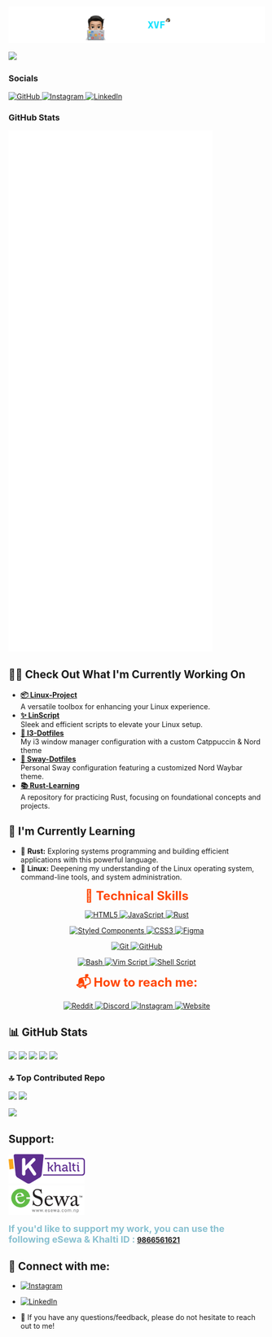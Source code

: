 <p align="center">
  <a href="https://chalisehari.com.np" target="_blank" rel="noreferrer"><img src="https://github.com/aayushx402/Linux-Background/blob/main/logo/20240804_005103.png"></a>
</p>

<img src="https://img.shields.io/badge/GIT%20STATUS-ONLINE-0891b2?logo=mood&style=for-the-badge&labelColor=1c1917&label=GITHUB+STATUS" />

### Socials

<p align="left">
  <a href="https://www.github.com/aayushx402" target="_blank" rel="noreferrer">
    <img src="https://raw.githubusercontent.com/danielcranney/readme-generator/main/public/icons/socials/github.svg" width="32" height="32" alt="GitHub" />
  </a>
  <a href="http://www.instagram.com/aayushxvf" target="_blank" rel="noreferrer">
    <img src="https://raw.githubusercontent.com/danielcranney/readme-generator/main/public/icons/socials/instagram.svg" width="32" height="32" alt="Instagram" />
  </a>
  <a href="https://www.linkedin.com/in/aayushchalese" target="_blank" rel="noreferrer">
    <img src="https://raw.githubusercontent.com/danielcranney/readme-generator/main/public/icons/socials/linkedin.svg" width="32" height="32" alt="LinkedIn" />
  </a>
</p>

### GitHub Stats

<p align="left"><img src="https://raw.githubusercontent.com/aayushx402/aayushx402/main/github-metrics.svg" /></p>

<h2>👩‍💻 Check Out What I'm Currently Working On</h2>

<ul>
  <li>
    <a href="https://github.com/aayushx402/linux-project"><strong>📦 Linux-Project</strong></a><br>
    A versatile toolbox for enhancing your Linux experience.
  </li>
  <li>
    <a href="https://github.com/aayushx402/LinScript"><strong>✨ LinScript</strong></a><br>
    Sleek and efficient scripts to elevate your Linux setup.
  </li>
  <li>
    <a href="https://github.com/aayushx402/i3-CatDotfiles"><strong>🎨 I3-Dotfiles</strong></a><br>
    My i3 window manager configuration with a custom Catppuccin & Nord theme
  </li>
  <li>
    <a href="https://github.com/aayushx402/sway"><strong>🎨 Sway-Dotfiles</strong></a><br>
    Personal Sway configuration featuring a customized Nord Waybar theme.
  </li>
  <li>
    <a href="https://github.com/aayushx402/Rust-practice"><strong>📚 Rust-Learning</strong></a><br>
    A repository for practicing Rust, focusing on foundational concepts and projects.
  </li>
</ul>


## 🌱 I'm Currently Learning

- 🦀 **Rust:** Exploring systems programming and building efficient applications with this powerful language.
- 🐧 **Linux:** Deepening my understanding of the Linux operating system, command-line tools, and system administration.

<!--- skills --->

<p align="center">
  <strong style="color: #ff4500; font-size: 24px;">🧰 Technical Skills</strong>
</p>

<p align="center">
  <a href="#">
    <img src="https://img.shields.io/badge/-HTML5-E34F26?style=for-the-badge&logo=html5&logoColor=white" alt="HTML5">
  </a>
  <a href="#">
    <img src="https://img.shields.io/badge/-JavaScript-F7DF1E?style=for-the-badge&logo=javascript&logoColor=black" alt="JavaScript">
  </a>
  <a href="#">
    <img src="https://img.shields.io/badge/-Rust-000000?style=for-the-badge&logo=rust&logoColor=white" alt="Rust">
  </a>
</p>
<p align="center">
  <a href="#">
    <img src="https://img.shields.io/badge/styled--components-DB7093?style=for-the-badge&logo=styled-components&logoColor=white" alt="Styled Components">
  </a>
  <a href="#">
    <img src="https://img.shields.io/badge/-CSS3-1572B6?style=for-the-badge&logo=css3&logoColor=white" alt="CSS3">
  </a>
  <a href="#">
    <img src="https://img.shields.io/badge/figma-%23F24E1E.svg?style=for-the-badge&logo=figma&logoColor=white" alt="Figma">
  </a>
</p>
<p align="center">
  <a href="#">
    <img src="https://img.shields.io/badge/-Git-F05032?style=for-the-badge&logo=git&logoColor=white" alt="Git">
  </a>
  <a href="#">
    <img src="https://img.shields.io/badge/-GitHub-181717?style=for-the-badge&logo=github&logoColor=white" alt="GitHub">
  </a>
</p>
<p align="center">
  <a href="#">
    <img src="https://img.shields.io/badge/-Bash-0078D6?style=for-the-badge&logo=gnu-bash&logoColor=white" alt="Bash">
  </a>
  <a href="#">
    <img src="https://img.shields.io/badge/-Vim%20Script-019733?style=for-the-badge&logo=vim&logoColor=white" alt="Vim Script">
  </a>
  <a href="#">
    <img src="https://img.shields.io/badge/-Shell%20Script-4EAA25?style=for-the-badge&logo=gnu-bash&logoColor=white" alt="Shell Script">
  </a>
</p>

<!--- links --->

<p align="center">
  <strong style="color: #ff4500; font-size: 24px;">📬 How to reach me:</strong>
</p>

<p align="center">
  <a href="https://www.reddit.com/user/aayush-le">
    <img src="https://img.shields.io/badge/-Reddit-FF4500?style=for-the-badge&logo=reddit&logoColor=white" alt="Reddit">
  </a>
  <a href="https://discord.gg/Qg8chAeJmZ">
    <img src="https://img.shields.io/badge/-Discord-7289DA?style=for-the-badge&logo=discord&logoColor=white" alt="Discord">
  </a>
  <a href="https://www.instagram.com/aayushxvf">
    <img src="https://img.shields.io/badge/-Instagram-E4405F?style=for-the-badge&logo=instagram&logoColor=white" alt="Instagram">
  </a>
  <a href="https://chalisehari.com.np">
    <img src="https://img.shields.io/badge/-Website-000000?style=for-the-badge&logo=github&logoColor=white" alt="Website">
  </a>
</p>

## 📊 GitHub Stats

![](http://github-profile-summary-cards.vercel.app/api/cards/profile-details?username=aayushx402&theme=react)
![](http://github-profile-summary-cards.vercel.app/api/cards/repos-per-language?username=aayushx402&theme=react)
![](http://github-profile-summary-cards.vercel.app/api/cards/most-commit-language?username=aayushx402&theme=react)
![](http://github-profile-summary-cards.vercel.app/api/cards/stats?username=aayushx402&theme=react)
![](http://github-profile-summary-cards.vercel.app/api/cards/productive-time?username=aayushx402&theme=react&utcOffset=8)


### 🔝 Top Contributed Repo
![](https://github-contributor-stats.vercel.app/api?username=aayushx402&limit=5&theme=react&combine_all_yearly_contributions=true)
![](https://github-readme-streak-stats.herokuapp.com/?user=aayushx402&theme=react&hide_border=false)<br/>


<a href="https://visitcount.itsvg.in">
  <img src="https://visitcount.itsvg.in/api?id=aayushx402&label=Profile%20Views&color=12&icon=8&pretty=false" />
</a>

## Support:

<a href="https://web.khalti.com/">
    <img src="https://github.com/aayushx402/Linux-Background/blob/main/eswa/khalti-logo-F0B049E67E-seeklogo.com.png" alt="eSewa" width="150" height="auto">
</a>
<br>
<a href="https://esewa.com.np/#/make_payment/BALTXN/Fund%20Transfer">
    <img src="https://github.com/aayushx402/Linux-Background/blob/main/eswa/732-7320315_esewa-logo-hd-png-download-removebg-preview.png" alt="eSewa" width="150" height="auto">
</a>

**<span style="color:#88C0D0; font-size:18px;">If you'd like to support my work, you can use the following eSewa & Khalti ID :</span>** <a href="https://esewa.com.np/#/make_payment/BALTXN/Fund%20Transfer"><strong> 9866561621 </strong></a><br>
  </li>

## 🤝 Connect with me:
- [![Instagram](https://img.shields.io/badge/Instagram-E4405F?style=for-the-badge&logo=instagram&logoColor=white)](https://www.instagram.com/aayushxvf)
- [![LinkedIn](https://img.shields.io/badge/LinkedIn-0077B5?style=for-the-badge&logo=linkedin&logoColor=white)](https://www.linkedin.com/in/aayushchalese)

- 💬 If you have any questions/feedback, please do not hesitate to reach out to me!





<!---
aayushx402/aayushx402 is a ✨ special ✨ repository because its `README.md` (this file) appears on your GitHub profile.
You can click the Preview link to take a look at your changes.
--->
